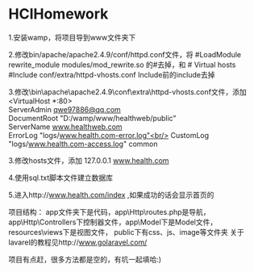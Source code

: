 # HCIHomework
1.安装wamp，将项目导到www文件夹下

2.修改bin/apache/apache2.4.9/conf/httpd.conf文件，将
\#LoadModule rewrite_module modules/mod_rewrite.so
的#去掉，和
\# Virtual hosts
\#Include conf/extra/httpd-vhosts.conf
Include前的include去掉

3.修改\bin\apache\apache2.4.9\conf\extra\httpd-vhosts.conf文件，添加<br/>
<VirtualHost *:80><br/>
    ServerAdmin qwe97886@qq.com<br/>
    DocumentRoot "D:/wamp/www/healthweb/public"<br/>
    ServerName www.healthweb.com<br/>
    ErrorLog "logs/www.health.com-error.log"<br/>
    CustomLog "logs/www.health.com-access.log" common<br/>
</VirtualHost>

3.修改hosts文件，添加
127.0.0.1 www.health.com

4.使用sql.txt脚本文件建立数据库

5.进入http://www.health.com/index ,如果成功的话会显示首页的

项目结构：
  app文件夹下是代码，app\Http\routes.php是导航，app\Http\Controllers下控制器文件，app\Model下是Model文件，resources\views下是视图文件，
  public下有css、js、image等文件夹
关于lavarel的教程见http://www.golaravel.com/

项目有点赶，很多方法都是空的，有坑一起填哈:)
